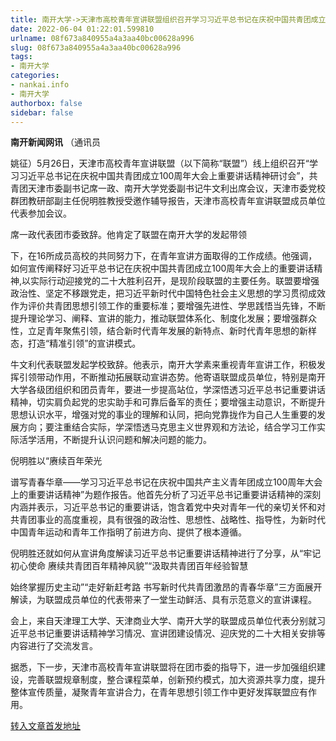 ```yaml
---
title: 南开大学->天津市高校青年宣讲联盟组织召开学习习近平总书记在庆祝中国共青团成立 100 周年大会上重要讲话精神研讨会 | nankai.info
date: 2022-06-04 01:22:01.599810
urlname: 08f673a840955a4a3aa40bc00628a996
slug: 08f673a840955a4a3aa40bc00628a996
tags: 
- 南开大学
categories:
- nankai.info
- 南开大学
authorbox: false
sidebar: false
---
```

**南开新闻网讯** （通讯员

姚征）5月26日，天津市高校青年宣讲联盟（以下简称“联盟”）线上组织召开“学习习近平总书记在庆祝中国共青团成立100周年大会上重要讲话精神研讨会”，共青团天津市委副书记席一政、南开大学党委副书记牛文利出席会议，天津市委党校群团教研部副主任倪明胜教授受邀作辅导报告，天津市高校青年宣讲联盟成员单位代表参加会议。

席一政代表团市委致辞。他肯定了联盟在南开大学的发起带领
<!--more-->
下，在16所成员高校的共同努力下，在青年宣讲方面取得的工作成绩。他强调，如何宣传阐释好习近平总书记在庆祝中国共青团成立100周年大会上的重要讲话精神,以实际行动迎接党的二十大胜利召开，是现阶段联盟的主要任务。联盟要增强政治性、坚定不移跟党走，把习近平新时代中国特色社会主义思想的学习贯彻成效作为评价共青团思想引领工作的重要标准；要增强先进性、学思践悟当先锋，不断提升理论学习、阐释、宣讲的能力，推动联盟体系化、制度化发展；要增强群众性，立足青年聚焦引领，结合新时代青年发展的新特点、新时代青年思想的新样态，打造“精准引领”的宣讲模式。

牛文利代表联盟发起学校致辞。他表示，南开大学素来重视青年宣讲工作，积极发挥引领带动作用，不断推动拓展联动宣讲态势。他寄语联盟成员单位，特别是南开大学各级团组织和团员青年，要进一步提高站位，学深悟透习近平总书记重要讲话精神，切实肩负起党的忠实助手和可靠后备军的责任；要增强主动意识，不断提升思想认识水平，增强对党的事业的理解和认同，把向党靠拢作为自己人生重要的发展方向；要注重结合实际，学深悟透马克思主义世界观和方法论，结合学习工作实际活学活用，不断提升认识问题和解决问题的能力。

倪明胜以“赓续百年荣光

谱写青春华章——学习习近平总书记在庆祝中国共产主义青年团成立100周年大会上的重要讲话精神”为题作报告。他首先分析了习近平总书记重要讲话精神的深刻内涵并表示，习近平总书记的重要讲话，饱含着党中央对青年一代的亲切关怀和对共青团事业的高度重视，具有很强的政治性、思想性、战略性、指导性，为新时代中国青年运动和青年工作指明了前进方向、提供了根本遵循。

倪明胜还就如何从宣讲角度解读习近平总书记重要讲话精神进行了分享，从“牢记初心使命 赓续共青团百年精神风貌”“汲取共青团百年经验智慧

始终掌握历史主动”“走好新赶考路 书写新时代共青团激昂的青春华章”三方面展开解读，为联盟成员单位的代表带来了一堂生动鲜活、具有示范意义的宣讲课程。

会上，来自天津理工大学、天津商业大学、南开大学的联盟成员单位代表分别就习近平总书记重要讲话精神学习情况、宣讲团建设情况、迎庆党的二十大相关安排等内容进行了交流发言。

据悉，下一步，天津市高校青年宣讲联盟将在团市委的指导下，进一步加强组织建设，完善联盟规章制度，整合课程菜单，创新预约模式，加大资源共享力度，提升整体宣传质量，凝聚青年宣讲合力，在青年思想引领工作中更好发挥联盟应有作用。



[转入文章首发地址](http://news.nankai.edu.cn/ywsd/system/2022/05/27/030051501.shtml)